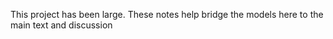 This project has been large. These notes help bridge the models here to the main text and discussion


